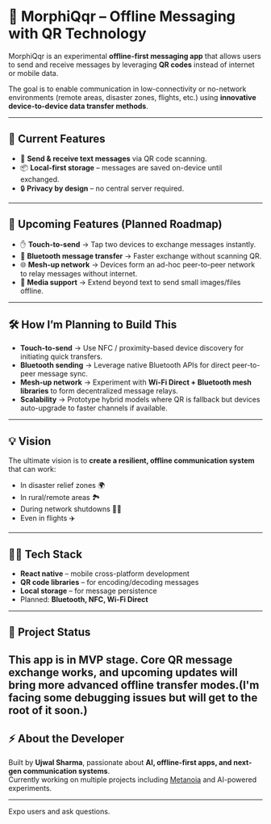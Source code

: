 # 📡 MorphiQqr – Offline Messaging with QR Technology

MorphiQqr is an experimental **offline-first messaging app** that allows users to send and receive messages by leveraging **QR codes** instead of internet or mobile data.  

The goal is to enable communication in low-connectivity or no-network environments (remote areas, disaster zones, flights, etc.) using **innovative device-to-device data transfer methods**.

---

## 🚀 Current Features
- 📱 **Send & receive text messages** via QR code scanning.
- 📦 **Local-first storage** – messages are saved on-device until exchanged.
- 🔒 **Privacy by design** – no central server required.

---

## 🔮 Upcoming Features (Planned Roadmap)
- ✋ **Touch-to-send** → Tap two devices to exchange messages instantly.
- 📡 **Bluetooth message transfer** → Faster exchange without scanning QR.
- 🌐 **Mesh-up network** → Devices form an ad-hoc peer-to-peer network to relay messages without internet.
- 📂 **Media support** → Extend beyond text to send small images/files offline.

---

## 🛠️ How I’m Planning to Build This
- **Touch-to-send** → Use NFC / proximity-based device discovery for initiating quick transfers.
- **Bluetooth sending** → Leverage native Bluetooth APIs for direct peer-to-peer message sync.
- **Mesh-up network** → Experiment with **Wi-Fi Direct + Bluetooth mesh libraries** to form decentralized message relays.
- **Scalability** → Prototype hybrid models where QR is fallback but devices auto-upgrade to faster channels if available.

---

## 💡 Vision
The ultimate vision is to **create a resilient, offline communication system** that can work:
- In disaster relief zones 🌍
- In rural/remote areas 🏞️
- During network shutdowns 🚫📶
- Even in flights ✈️

---

## 🧑‍💻 Tech Stack
- **React native** – mobile cross-platform development
- **QR code libraries** – for encoding/decoding messages
- **Local storage** – for message persistence
- Planned: **Bluetooth, NFC, Wi-Fi Direct**

---

## 📌 Project Status
This app is in **MVP stage**. Core QR message exchange works, and upcoming updates will bring more advanced offline transfer modes.(I'm facing some debugging issues but will get to the root of it soon.)
---

## ⚡ About the Developer
Built by **Ujwal Sharma**, passionate about **AI, offline-first apps, and next-gen communication systems**.  
Currently working on multiple projects including [Metanoia](#) and AI-powered experiments.

---
 Expo users and ask questions. 
